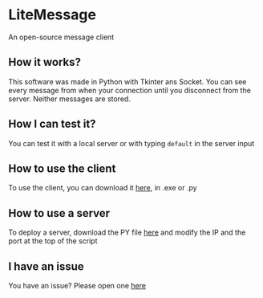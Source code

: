 # LiteMessage
An open-source message client

## How it works?
This software was made in Python with Tkinter ans Socket. You can see every message from when your connection until you disconnect from the server. Neither messages are stored.

## How I can test it?
You can test it with a local server or with typing `default` in the server input

## How to use the client
To use the client, you can download it [here](https://github.com/KenzLeVrai/litemessage/releases), in .exe or .py

## How to use a server
To deploy a server, download the PY file [here](https://github.com/KenzLeVrai/litemessage/releases) and modify the IP and the port at the top of the script

## I have an issue
You have an issue? Please open one [here](https://github.com/KenzLeVrai/litemessage/issues)
